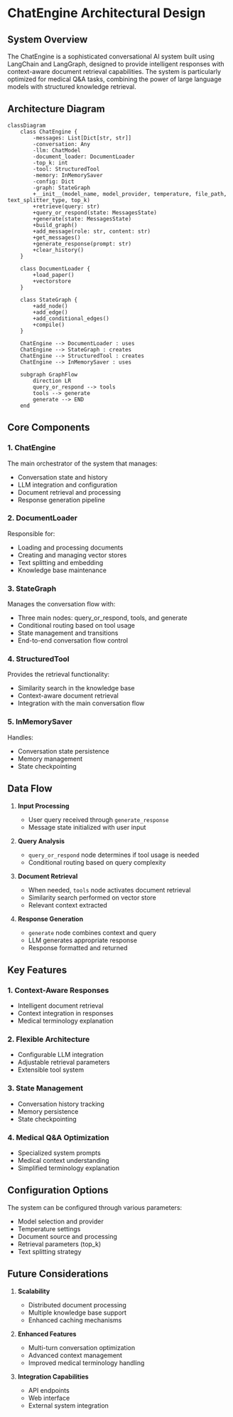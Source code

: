 # ChatEngine Architectural Design

## System Overview

The ChatEngine is a sophisticated conversational AI system built using LangChain and LangGraph, designed to provide intelligent responses with context-aware document retrieval capabilities. The system is particularly optimized for medical Q&A tasks, combining the power of large language models with structured knowledge retrieval.

## Architecture Diagram

```mermaid
classDiagram
    class ChatEngine {
        -messages: List[Dict[str, str]]
        -conversation: Any
        -llm: ChatModel
        -document_loader: DocumentLoader
        -top_k: int
        -tool: StructuredTool
        -memory: InMemorySaver
        -config: Dict
        -graph: StateGraph
        +__init__(model_name, model_provider, temperature, file_path, text_splitter_type, top_k)
        +retrieve(query: str)
        +query_or_respond(state: MessagesState)
        +generate(state: MessagesState)
        +build_graph()
        +add_message(role: str, content: str)
        +get_messages()
        +generate_response(prompt: str)
        +clear_history()
    }

    class DocumentLoader {
        +load_paper()
        +vectorstore
    }

    class StateGraph {
        +add_node()
        +add_edge()
        +add_conditional_edges()
        +compile()
    }

    ChatEngine --> DocumentLoader : uses
    ChatEngine --> StateGraph : creates
    ChatEngine --> StructuredTool : creates
    ChatEngine --> InMemorySaver : uses

    subgraph GraphFlow
        direction LR
        query_or_respond --> tools
        tools --> generate
        generate --> END
    end
```

## Core Components

### 1. ChatEngine
The main orchestrator of the system that manages:
- Conversation state and history
- LLM integration and configuration
- Document retrieval and processing
- Response generation pipeline

### 2. DocumentLoader
Responsible for:
- Loading and processing documents
- Creating and managing vector stores
- Text splitting and embedding
- Knowledge base maintenance

### 3. StateGraph
Manages the conversation flow with:
- Three main nodes: query_or_respond, tools, and generate
- Conditional routing based on tool usage
- State management and transitions
- End-to-end conversation flow control

### 4. StructuredTool
Provides the retrieval functionality:
- Similarity search in the knowledge base
- Context-aware document retrieval
- Integration with the main conversation flow

### 5. InMemorySaver
Handles:
- Conversation state persistence
- Memory management
- State checkpointing

## Data Flow

1. **Input Processing**
   - User query received through `generate_response`
   - Message state initialized with user input

2. **Query Analysis**
   - `query_or_respond` node determines if tool usage is needed
   - Conditional routing based on query complexity

3. **Document Retrieval**
   - When needed, `tools` node activates document retrieval
   - Similarity search performed on vector store
   - Relevant context extracted

4. **Response Generation**
   - `generate` node combines context and query
   - LLM generates appropriate response
   - Response formatted and returned

## Key Features

### 1. Context-Aware Responses
- Intelligent document retrieval
- Context integration in responses
- Medical terminology explanation

### 2. Flexible Architecture
- Configurable LLM integration
- Adjustable retrieval parameters
- Extensible tool system

### 3. State Management
- Conversation history tracking
- Memory persistence
- State checkpointing

### 4. Medical Q&A Optimization
- Specialized system prompts
- Medical context understanding
- Simplified terminology explanation

## Configuration Options

The system can be configured through various parameters:
- Model selection and provider
- Temperature settings
- Document source and processing
- Retrieval parameters (top_k)
- Text splitting strategy

## Future Considerations

1. **Scalability**
   - Distributed document processing
   - Multiple knowledge base support
   - Enhanced caching mechanisms

2. **Enhanced Features**
   - Multi-turn conversation optimization
   - Advanced context management
   - Improved medical terminology handling

3. **Integration Capabilities**
   - API endpoints
   - Web interface
   - External system integration
